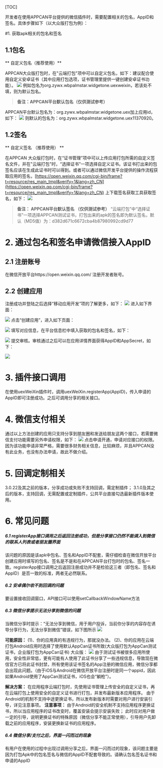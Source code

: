 ﻿[TOC]

开发者在使用APPCAN平台提供的微信插件时，需要配置相关的包名，AppID和签名。具体步骤如下（以大众版打包为例）：

#1. 获取apk相关的包名和签名
  
## 1.1包名
** 自定义包名（推荐使用）**

 APPCAN大众版打包时，在"云端打包"项中可以自定义包名，如下：建议配合使用自定义安卓证书（其中应用打包选项，证书管理里提供一键创建安卓证书功能）。
![](http://newdocx.appcan.cn/docximg/135111u2014t11o27g.png) 
例如包名为org.zywx.wbpalmstar.widgetone.uexweixin，若该处不填，则为默认包名。  

>**备注：APPCAN平台默认包名（仅供测试参考）**

APPCAN平台默认包名为：org.zywx.wbpalmstar.widgetone.uex加上应用id，如下：
![](http://newdocx.appcan.cn/docximg/135101v2014q11l27h.png) 
则默认的包名为：org.zywx.wbpalmstar.widgetone.uex11370920。



## 1.2签名


**  自定义签名  （推荐使用） **

 在APPCAN 大众版打包时，在“证书管理”项中可以上传应用打包所需的自定义签名文件，并在"云端打包"时，“选择证书”一项选择自定义证书。该证书打出来的包签名应该在生成此证书时可以得到。或者可以通过微信开发平台提供的操作流程获取应用的签名，[https://open.weixin.qq.com/cgi-bin/frame?t=resource/res_main_tmpl&verify=1&lang=zh_CN](https://open.weixin.qq.com/cgi-bin/frame?t=resource/res_main_tmpl&verify=1&lang=zh_CN) 上下载签名获取工具获取签名，如下：
![](http://newdocx.appcan.cn/docximg/135121e2014r11s27y.png) 
>**备注： APPCAN平台默认签名 （仅供测试参考）**
  “云端打包”中“选择证书”一项选择APPCAN测试证书，打包出来的apk的签名即为默认签名，默认（MD5值）为：d382d671c6672cba4b87980992cd9d77

#  2. 通过包名和签名申请微信接入AppID

## 2.1 注册账号

在微信开放平台https://open.weixin.qq.com/ 注册开发者账号。

##  2.2 创建应用

 注册成功并登陆之后选择“移动应用开发”项的了解更多，如下：
![](http://newdocx.appcan.cn/docximg/135131k2014s11d27x.png) 
进入如下界面：

![](http://newdocx.appcan.cn/docximg/135144r2014n11f27x.png) 
点击“创建应用”，进入如下页面：

![](http://newdocx.appcan.cn/docximg/135159o2014b11h27e.png) 
填写对应信息，在平台信息栏中填入获取的包名和签名，如下：

![](http://newdocx.appcan.cn/docximg/135319y2014r11s27n.png) 
提交审核。审核通过之后可以在应用详情界面获得AppID和AppSecret，如下：

![](http://newdocx.appcan.cn/docximg/135330f2014u11i27q.png) 

# 3. 插件接口调用

在使用uexWeiXin插件时，调用uexWeiXin.registerApp(AppID)，传入申请的AppID即可注册成功。之后可调用分享的相关接口。
# 4. 微信支付相关

通过以上方法创建的应用只支持分享到朋友圈和发送给朋友这两个接口，若需要微信支付功能需要另外申请权限，如下：
![](http://newdocx.appcan.cn/docximg/135337l2014q11f27w.png) 
点击申请开通，申请对应接口的权限。因为该功能申请非常严格，需要很多财务相关信息，比较麻烦，并且APPCAN没有此业务，也没有办法申请，故此不做介绍。
 
# 5. 回调定制相关

 3.0.22及其之前的版本，分享成功或失败不支持回调，需定制插件；
 3.1.0及其之后的版本，支持回调，无需配置或定制插件，公共平台直接勾选最新插件版本使用。
  
# 6. 常见问题

 #####  6.1 registerApp接口调用之后返回注册成功，但是分享接口仍然不能调入到微信的联系人列表或者朋友圈界面

该问题的原因是该apk中包名、签名和AppID不配套，需仔细检查在微信开放平台创建应用时填写的包名、签名是不是和在APPCAN平台打包时的包名、签名一致。registerApp接口调用之后返回注册成功并不是检验这三者（即包名、签名和AppID）是否一致的标准，两者无必然联系。
#####  6.2 安卓偶尔收不到回调的问题

要设置接收回调窗口，API接口可以使用setCallbackWindowName方法
#####  6.3 微信分享提示无法分享到微信的问题

当微信分享时提示：“无法分享到微信，用于用户投诉，当前你分享的内容存在诱导分享行为，无法分享到微信”错误，如下图所示
 ![](/docImg/975/weixinerror.png)
 
**可能原因：**
(1)、你的应用真的有违规行为，那就没办法。
(2)、你的应用在云端打包Android应用时选择了使用默认AppCan证书所致(大众版打包为AppCan测试证书，企业版打包为AppCan证书)
大众版：
![](/docImg/975/test.png)
由于测试证书被很多应用所使用，安全性非常低，更有可能有人使用了此证书分享了一些违规信息，导致现在微信官方已将此证书封禁，所有使用该证书签名的App注册的微信应用，微信分享都会出现此问题。（由于iOS与Android在微信开放平台注册时是同一个appid，因此如果Android使用了AppCan测试证书，iOS也会“躺枪”）。

**解决方案：**
在应用程序云端打包时，先使用证书管理上传安全的自定义证书，再在云端打包上使用安全的自定义证书进行打包，并发布最新版本应用程序。
由于Android的机制不支持中途更换证书，所以发布新版本时需要对用户进行安装引导，详见注意事项。
**注意事项：**
由于Android的安全机制不支持应用程序更换证书，所以当应用程序的证书改变时，覆盖安装会提示安装失败；
此时应对用户做一定的引导，说明更换证书的特殊原因（微信分享不能正常使用），引导用户先卸载之前的应用程序，安装更换新证书的应用程序。
#####  6.4 微信分享/支付之后，界面一闪而过的现象

有用户在使用的过程中出现过调用分享之后，界面一闪而过的现象，该问题主要是因为打包Apk中的包名签名与微信的AppID不配套导致的。请确认包名签名证书和申请的AppID